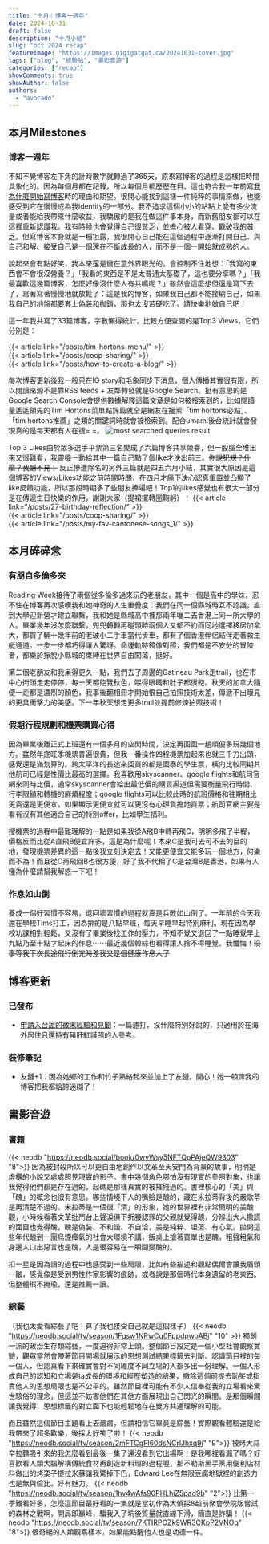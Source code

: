 ```yaml
---
title: "十月｜博客一週年"
date: 2024-10-31
draft: false
description: "十月小結"
slug: "oct 2024 recap"
featureimage: "https://images.gigigatgat.ca/20241031-cover.jpg"
tags: ["blog", "經驗帖", "書影音遊"]
categories: ["recap"]
showComments: true
showAuthor: false
authors:
  - "avocado"
---
```

## 本月Milestones
### 博客一週年
不知不覺博客左下角的計時數字就轉過了365天，原來寫博客的過程是這樣把時間具象化的。因為每個月都在記錄，所以每個月都歷歷在目。這也符合我一年前寫[我為什麼開始寫博客](https://www.gigigatgat.ca/posts/why-blogging/)時的理由和期望。很開心能找到這樣一件純粹的事情來做，也能感受到它在慢慢成為我identity的一部分。我不追求這個小小的站點上能有多少流量或者能給我帶來什麼收益，我驕傲的是我在做這件事本身，而新舊朋友都可以在這裡重新認識我。我有時候也會覺得自己很貧乏，並擔心被人看穿、戳破我的貧乏。但寫博客本身就是一種坦露，我很開心自己能在這個過程中逐漸打開自己、與自己和解、接受自己是一個還在不斷成長的人，而不是一個一開始就成熟的人。

說起來會有點好笑，我本來還是蠻在意外界眼光的。會控制不住地想：「我寫的東西會不會很沒營養？」「我看的東西是不是太普通太基礎了，這也要分享嗎？」「我最喜歡這幾篇博客，怎麼好像沒什麼人有共鳴呢？」雖然會這麼想但還是寫下去了，寫著寫著慢慢地就放鬆了：這是我的博客，如果我自己都不能接納自己，如果我自己的地盤都要套上偽裝和枷鎖，那也太沒苦硬吃了。請快樂地做自己吧！

這一年我共寫了33篇博客，字數懶得統計，比較方便查閱的是Top3 Views，它們分別是：

{{< article link="/posts/tim-hortons-menu/" >}}
<br>
{{< article link="/posts/coop-sharing/" >}}
<br>
{{< article link="/posts/how-to-create-a-blog/" >}}

每次博客更新後我一般只在IG story和毛象同步下消息，個人傳播其實很有限，所以閱讀來源不是靠RSS feeds + 友鄰轉發就是Google Search。挺有意思的是Google Search Console會提供數據解釋這篇文章是如何被搜索到的，比如閱讀量遙遙領先的Tim Hortons菜單點評篇就全是網友在搜索「tim hortons必點」、「tim hortons推薦」之類的關鍵詞時就會被檢索到。配合umami後台統計就會發現真的是每天都有人在搜= =。
![most searched queries result](https://images.gigigatgat.ca/20241031-google-search.jpg)

Top 3 Likes由於眾多選手平票第三名變成了六篇博客共享榮譽，但一股腦全堆出來又很難看，我靈機一動給其中一篇自己點了個like才決出前三。~~你說犯規？什麼？我聽不見！~~ 反正慘遭除名的另外三篇就是四五六月小結，其實很大原因是這個博客的Views/Likes功能之前時開時關，在四月才痛下決心認真重置並凸顯了like反饋功能，所以那段時期多了些朋友捧場吧！Top1的likes感覺也有很大一部分是在傳遞生日快樂的作用，謝謝大家（提裙擺轉圈鞠躬）！
{{< article link="/posts/27-birthday-reflection/" >}}
<br>
{{< article link="/posts/coop-sharing/" >}}
<br>
{{< article link="/posts/my-fav-cantonese-songs_1/" >}}

## 本月碎碎念
### 有朋自多倫多來
Reading Week接待了兩個從多倫多過來玩的老朋友，其中一個是高中的學妹，忍不住在博客再次感嘆我和她神奇的人生重疊度：我們在同一個縣城時互不認識，直到大學迎新營才建立聯繫，我和她是縣城高中裡那兩年唯二去香港上同一所大學的人。畢業幾年沒怎麼聯繫，兜兜轉轉再碰頭時兩個人又都不約而同地選擇移居加拿大，都買了輛十幾年前的老破小二手車當代步車，都有了個香港伴侶結伴走著救生艇通道。一步一步都巧得讓人驚訝。命運軌跡鏡像對照，我們都是不安分的冒險者，都樂於掙脫小縣城的束縛在世界自由闖蕩，挺好。

第二個老朋友和我呆得更久一點，我們去了周邊的Gatineau Park走trail，也在市中心街頭走走停停，每一天都飽覽秋色，喂得眼睛和肚子都很飽。秋天的加拿大隨便一走都是濃烈的顏色，我事後翻相冊才開始恨自己拍照技術太差，傳遞不出眼見的更具衝擊力的美感。下一年秋天想走更多trail並提前修煉拍照技術！

### 假期行程規劃和機票購買心得
因為畢業後離正式上班還有一個多月的空閒時間，決定再回國一趟順便多玩幾個地方。雖然年底旺季機票普遍很貴，但我一番操作四程機票加起來也就三千刀出頭，感覺還是滿划算的。跨太平洋的長途來回買的都是國泰的學生票，橫向比較同期其他航司已經是性價比最高的選擇。我喜歡用skyscanner、google flights和航司官網來同時比價，通常skyscanner會給出最低價的購買渠道但需要衡量飛行時間、行李限額和轉機的麻煩程度；google flights可以比較此時的航班價格和往期相比更貴還是更便宜，如果顯示更便宜就可以更沒有心理負擔地買票；航司官網主要是看有沒有其他適合自己的特別offer，比如學生福利。

搜機票的過程中最難理解的一點是如果我從A飛B中轉再飛C，明明多飛了半程，價格反而比從A直飛B便宜許多，這是為什麼呢！本來C是我可去可不去的目的地，發現機票差異的這一點後我立刻決定去！又能更便宜又能多玩一個地方，何樂而不為！而且從C再飛回B也很方便，好了我不代稱了C是台灣B是香港，如果有人懂為什麼請幫我解惑一下吧！
### 作息如山倒
養成一個好習慣不容易，退回壞習慣的過程就真是兵敗如山倒了。一年前的今天我還在學校Tims打工，因為排的是八點早班，每天早睡早起特別麻利。現在因為學校功課相對輕鬆，又沒有了畢業後找工作的壓力，不知不覺又退回了一點睡覺早上九點乃至十點才起床的作息⋯⋯最近幾個韓綜也看得讓人捨不得睡覺。我懺悔！~~沒事等我下次長途飛行倒完時差我又是個健康作息人了~~
## 博客更新
### 已發布
- [申請入台證的微末經驗和見聞](https://www.gigigatgat.ca/posts/taiwan-entry-permit/)：一篇速打，沒什麼特別好說的，只適用於在海外居住且還持有豬肝紅護照的人參考。
### 裝修筆記
- 友鏈+1：因為她鄉的工作和竹子熟絡起來並加上了友鏈，開心！她一頓誇我的博客把我都給誇迷糊了！
## 書影音遊
### 書籍
{{< neodb "https://neodb.social/book/0wyWsy5NFTQpPAjeQW9303" "8">}}
因為被封殺所以可以更自由地創作以文革至天安門為背景的故事，明明是虛構的小說又處處照見現實的影子。書中幾個角色哪怕沒有現實的參照對象，也讓我覺得他們都是存在過的，起碼是那樣真實的被摧殘過的。書裡核心的「美」與「醜」的概念也很有意思，哪些情境下人的嘴臉是醜的，藏在米拉蒂背後的嚴歌苓是再清楚不過的。米拉蒂是一個很「清」的形象，她的世界裡有非常簡明的美醜觀，小時候看著文革批鬥台上聲淚俱下折腰認罪的父親就覺得醜，分辨出大人撒謊的面目也覺得醜，醜是偽裝、不和諧、不自洽，美是純粹、坦蕩、有心氣。拋開這些年代醜到一團烏煙瘴氣的社會大環境不講，飯桌上搶著買單也是醜，粗聲粗氣和身邊人口出惡言也是醜，人是很容易在一瞬間變醜的。

扣一星是因為讀的過程中也感受到一些局限，比如有些描述和觀點偶爾會讓我眉頭一皺，感覺像是受到男性作家影響的痕跡，或者說是那個時代本身遺留的老東西。但整體瑕不掩瑜，還是推薦一讀。
### 綜藝
（我也太愛看綜藝了吧！算了我也接受自己就是這個樣子）
{{< neodb "https://neodb.social/tv/season/1Fqsw1NPwCq0FppdpwoABj" "10" >}}
獨創一派的政治生存類綜藝，一度追得非常上頭。整個節目設定是一個小型社會觀察實驗，觀眾當然會帶著節目開場就展示的思想測試結果標籤去判斷、認識節目裡的每一個人，但認真看下來確實會對不同維度不同立場的人都多出一份理解。一個人形成自己的認知和立場是ta成長的環境和經歷塑造的結果，撇除這個前提去恥笑或指責他人的思想局限也是不公平的。雖然節目裡可能有不少人信奉從我的立場看來驚世駭俗的理念，但這並不妨害他們在其他方面展現出自己閃光的瞬間。是那個瞬間讓我覺得，思想標籤的對立面下也能輕鬆地存在雙方共通理解的可能。

而且雖然這個節目主題看上去嚴肅，但請相信它畢竟是綜藝！實際觀看體驗還是給我帶來了超多歡樂，後採太好笑了啦！
{{< neodb "https://neodb.social/tv/season/2mFTCgFI60dsNCrlJhxq9i" "9">}}
被烤大蒜辛拉麵吸引來的我怎麼看到最後一集了還沒看到它出場啊！是我哪裡看漏了嗎？好喜歡看人類大腦解構傳統食材再創造新料理的過程喔，那不勒斯黑手黨用便利店材料做出的烤栗子提拉米蘇讓我驚掉下巴，Edward Lee在無限豆腐地獄裡的創造力也是無與倫比，好有魅力。
{{< neodb "https://neodb.social/tv/season/1hv4wAfs90PHLhiZ5pad9b" "2">}}
比第一季難看好多，怎麼這節目最好看的一集就是當初作為大偵探8超前聚會學院版嘗試的森林之戰啊，開局即巔峰，騙我入了坑後質量就直線下滑，簡直是詐騙！
{{< neodb "https://neodb.social/tv/season/7KTIRPOZk9WR3CKpP2VNOq" "8">}}
很奇絕的人類觀察樣本，如果能點醒他人也是功德一件。